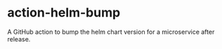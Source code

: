 # action-helm-bump
A GitHub action to bump the helm chart version for a microservice after release.
